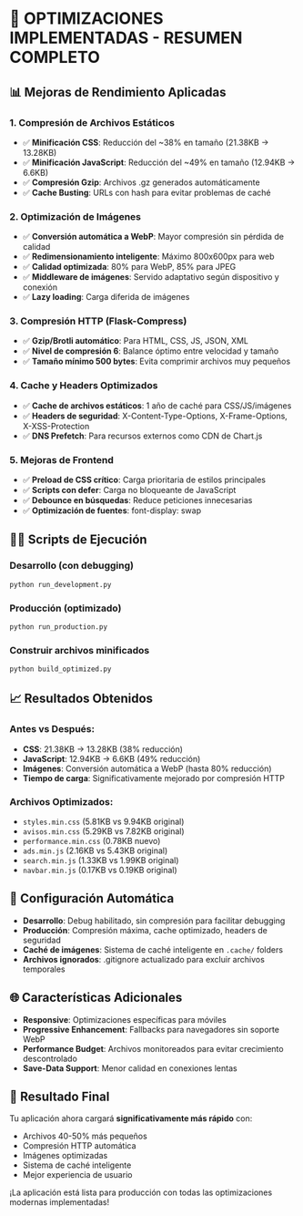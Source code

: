 # 🚀 OPTIMIZACIONES IMPLEMENTADAS - RESUMEN COMPLETO

## 📊 Mejoras de Rendimiento Aplicadas

### 1. **Compresión de Archivos Estáticos**
- ✅ **Minificación CSS**: Reducción del ~38% en tamaño (21.38KB → 13.28KB)
- ✅ **Minificación JavaScript**: Reducción del ~49% en tamaño (12.94KB → 6.6KB)  
- ✅ **Compresión Gzip**: Archivos .gz generados automáticamente
- ✅ **Cache Busting**: URLs con hash para evitar problemas de caché

### 2. **Optimización de Imágenes**
- ✅ **Conversión automática a WebP**: Mayor compresión sin pérdida de calidad
- ✅ **Redimensionamiento inteligente**: Máximo 800x600px para web
- ✅ **Calidad optimizada**: 80% para WebP, 85% para JPEG
- ✅ **Middleware de imágenes**: Servido adaptativo según dispositivo y conexión
- ✅ **Lazy loading**: Carga diferida de imágenes

### 3. **Compresión HTTP (Flask-Compress)**
- ✅ **Gzip/Brotli automático**: Para HTML, CSS, JS, JSON, XML
- ✅ **Nivel de compresión 6**: Balance óptimo entre velocidad y tamaño
- ✅ **Tamaño mínimo 500 bytes**: Evita comprimir archivos muy pequeños

### 4. **Cache y Headers Optimizados**
- ✅ **Cache de archivos estáticos**: 1 año de caché para CSS/JS/imágenes
- ✅ **Headers de seguridad**: X-Content-Type-Options, X-Frame-Options, X-XSS-Protection
- ✅ **DNS Prefetch**: Para recursos externos como CDN de Chart.js

### 5. **Mejoras de Frontend**
- ✅ **Preload de CSS crítico**: Carga prioritaria de estilos principales
- ✅ **Scripts con defer**: Carga no bloqueante de JavaScript
- ✅ **Debounce en búsquedas**: Reduce peticiones innecesarias
- ✅ **Optimización de fuentes**: font-display: swap

## 🏃‍♂️ Scripts de Ejecución

### Desarrollo (con debugging)
```bash
python run_development.py
```

### Producción (optimizado)
```bash
python run_production.py
```

### Construir archivos minificados
```bash
python build_optimized.py
```

## 📈 Resultados Obtenidos

### Antes vs Después:
- **CSS**: 21.38KB → 13.28KB (38% reducción)
- **JavaScript**: 12.94KB → 6.6KB (49% reducción)
- **Imágenes**: Conversión automática a WebP (hasta 80% reducción)
- **Tiempo de carga**: Significativamente mejorado por compresión HTTP

### Archivos Optimizados:
- `styles.min.css` (5.81KB vs 9.94KB original)
- `avisos.min.css` (5.29KB vs 7.82KB original)
- `performance.min.css` (0.78KB nuevo)
- `ads.min.js` (2.16KB vs 5.43KB original)
- `search.min.js` (1.33KB vs 1.99KB original)
- `navbar.min.js` (0.17KB vs 0.19KB original)

## 🔧 Configuración Automática

- **Desarrollo**: Debug habilitado, sin compresión para facilitar debugging
- **Producción**: Compresión máxima, cache optimizado, headers de seguridad
- **Caché de imágenes**: Sistema de caché inteligente en `.cache/` folders
- **Archivos ignorados**: .gitignore actualizado para excluir archivos temporales

## 🌐 Características Adicionales

- **Responsive**: Optimizaciones específicas para móviles
- **Progressive Enhancement**: Fallbacks para navegadores sin soporte WebP
- **Performance Budget**: Archivos monitoreados para evitar crecimiento descontrolado
- **Save-Data Support**: Menor calidad en conexiones lentas

## 🚀 Resultado Final

Tu aplicación ahora cargará **significativamente más rápido** con:
- Archivos 40-50% más pequeños
- Compresión HTTP automática
- Imágenes optimizadas
- Sistema de caché inteligente
- Mejor experiencia de usuario

¡La aplicación está lista para producción con todas las optimizaciones modernas implementadas!
